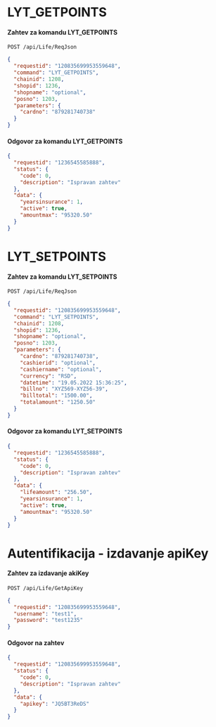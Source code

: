 # LYT_GETPOINTS
#### Zahtev za komandu LYT_GETPOINTS
```http
POST /api/Life/ReqJson
```
```json
{
  "requestid": "120835699953559648",
  "command": "LYT_GETPOINTS",
  "chainid": 1208,
  "shopid": 1236,
  "shopname": "optional",
  "posno": 1203,
  "parameters": {
    "cardno": "879281740738"
  }
}
```
#### Odgovor za komandu LYT_GETPOINTS
```json
{
  "requestid": "1236545585888",
  "status": {
    "code": 0,
    "description": "Ispravan zahtev"
  },
  "data": {
    "yearsinsurance": 1,
    "active": true,
    "amountmax": "95320.50"
  }
}
```
# LYT_SETPOINTS
#### Zahtev za komandu LYT_SETPOINTS
```http
POST /api/Life/ReqJson
```
```json
{
  "requestid": "120835699953559648",
  "command": "LYT_SETPOINTS",
  "chainid": 1208,
  "shopid": 1236,
  "shopname": "optional",
  "posno": 1203,
  "parameters": {
    "cardno": "879281740738",
    "cashierid": "optional",
    "cashiername": "optional",
    "currency": "RSD",
    "datetime": "19.05.2022 15:36:25",
    "billno": "XYZ569-XYZ56-39",
    "billtotal": "1500.00",
    "totalamount": "1250.50"
  }
}
```
#### Odgovor za komandu LYT_SETPOINTS
```json
{
  "requestid": "1236545585888",
  "status": {
    "code": 0,
    "description": "Ispravan zahtev"
  },
  "data": {
    "lifeamount": "256.50",
    "yearsinsurance": 1,
    "active": true,
    "amountmax": "95320.50"
  }
}
```
# Autentifikacija - izdavanje apiKey
#### Zahtev za izdavanje akiKey
```http
POST /api/Life/GetApiKey
```
```json
{
  "requestid": "120835699953559648",
  "username": "test1",
  "password": "test1235"
}
```
#### Odgovor na zahtev
```json
{
  "requestid": "120835699953559648",
  "status": {
    "code": 0,
    "description": "Ispravan zahtev"
  },
  "data": {
    "apikey": "JQ5BT3ReDS"
  }
}
```